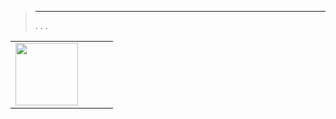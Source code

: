 
>****
>. . .
> [](https://market.jeedom.com/index.php?v=d&p=market&type=plugin&categorie=compatibility-site) 


| | | | |
|--- | --- | --- | ---|
|<img src="./beta/._icon.png" class="pluginLogo" width="100" />||<br/>|<br/>[](https://market.jeedom.com/index.php?v=d&p=market_display&id=-1)|
